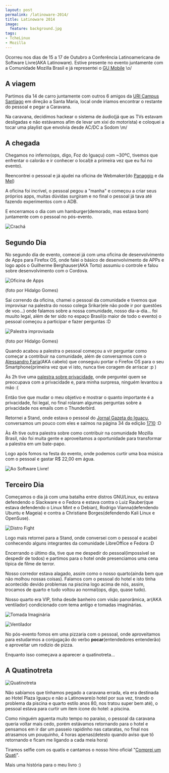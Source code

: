 ```yaml
---
layout: post
permalink: /latinoware-2014/
title: Latinoware 2014
image:
  feature: background.jpg
tags:
- TcheLinux
- Mozilla
---
```


Ocorreu nos dias de 15 a 17 de Outubro a Conferência Latinoamericana de Software Livre(AKA Latinoware). Estive presente no evento juntamente com a Comunidade Mozilla Brasil e já representei o [GU Mobile](http://gumobilers.github.io/) \o/

## A viagem

Partimos dia 14 de carro juntamente com outros 6 amigos da [URI Campus Santiago](http://urisantiago.br) em direção a Santa Maria, local onde iriamos encontrar o restante do pessoal e pegar a Caravana.

Na caravana, decidimos hackear o sistema de áudio(já que as TVs estavam desligadas e não estávamos afim de levar um xixi do motorista) e coloquei a tocar uma playlist que envolvia desde AC/DC a Sodom \m/

## A chegada

Chegamos no inferno(ops, digo, Foz do Iguaçu) com ~30ºC, tivemos que enfrentar o calorão e ir conhecer o local(é a primeira vez que eu fui no evento).

Reencontrei o pessoal e já ajudei na oficina de Webmaker(do [Panaggio](http://panaggio.net/) e da [Mel](http://blog.melc.at/))

A oficina foi incrível, o pessoal pegou a "manha" e começou a criar seus próprios apps, muitas dúvidas surgiram e no final o pessoal já tava até fazendo experimentos com o ADB.

E encerramos o dia com um hamburger(demorado, mas estava bom) juntamente com o pessoal no pós-evento.

![Crachá](/images/posts/latinoware-2014/cracha.jpg)

## Segundo Dia

No segundo dia de evento, comecei já com uma oficina de desenvolvimento de Apps para Firefox OS, onde falei o básico de desenvolvimento de APPs e logo após o Guilherme Berghauser(AKA Torto) assumiu o controle e falou sobre desenvolvimento com o Cordova.

![Oficina de Apps](/images/posts/latinoware-2014/oficina-apps.jpg)

(foto por Hidalgo Gomes)

Sai correndo da oficina, chamei o pessoal da comunidade e tivemos que improvisar na palestra do nosso colega Srikar(ele não pode ir por questões de voo...) onde falamos sobre a nossa comunidade, nosso dia-a-dia... foi muuito legal, além de ter sido no espaço Brasil(o maior de todo o evento) o pessoal começou a participar e fazer perguntas :D

![Palestra improvisada](/images/posts/latinoware-2014/palestra-improvisada.jpg)

(foto por Hidalgo Gomes)

Quando acabou a palestra o pessoal começou a vir perguntar como começar a contribuir na comunidade, além de conversarmos com o [Alessandro Faria](http://cabelovivaolinux.wordpress.com/)(AKA cabelo) que conseguiu portar o Firefox OS para o seu Smartphone(primeira vez que vi isto, nunca tive coragem de arriscar :p )

Às 2h tive uma [palestra sobre privacidade](https://samuelmoraesf.github.io/talk-a-web-que-queremos-privacidade), onde perguntei quem se preocupava com a privacidade e, para minha surpresa, ninguém levantou a mão :(

Então tive que mudar o meu objetivo e mostrar o quanto importante é a privacidade, foi legal, no final rolaram algumas perguntas sobre a privacidade nos emails com o Thunderbird.

Retornei a Stand, onde estava o pessoal do [Jornal Gazeta do Iguaçu](http://gazeta.inf.br/), conversamos um pouco com eles e saímos na página 34 da edição [1710](http://www.gazeta.inf.br/pdf/1710/) :D

Às 4h tive outra palestra sobre como contribuir na comunidade Mozilla Brasil, não foi muita gente e aproveitamos a oportunidade para transformar a palestra em um bate-papo.

Logo após fomos na festa do evento, onde podemos curtir uma boa música com o pessoal e gastar R$ 22,00 em água.

![Ao Software Livre!](/images/posts/latinoware-2014/ao-sl.jpg)

## Terceiro Dia

Começamos o dia já com uma batalha entre distros GNU/Linux, eu estava defendendo o Slackware e o Fedora e estava contra o Luiz Rauber(que estava defendendo o Linux Mint e o Debian), Rodrigo Vianna(defendendo Ubuntu e Mageia) e contra a Christiane Borges(defendendo Kali Linux e OpenSuse).

![Distro Fight](/images/posts/latinoware-2014/distro-fight.jpg)

Logo mais retornei para a Stand, onde conversei com o pessoal e acabei conhecendo alguns integrantes da comunidade LibreOffice e Fedora :D

Encerrando o último dia, tive que me despedir do pessoal(impossível se despedir de todos) e partimos para o hotel onde presenciamos uma cena típica de filme de terror.

Nosso corredor estava alagado, assim como o nosso quarto(ainda bem que não molhou nossas coisas). Falamos com o pessoal do hotel e isto tinha acontecido devido problemas na piscina logo acima de nós, assim, trocamos de quarto e tudo voltou ao normal(ops, digo, quase tudo).

Nosso quarto era VIP, tinha desde banheiro com visão panorâmica, ar(AKA ventilador) condicionado com tema antigo e tomadas imaginárias.

![Tomada Imaginária](/images/posts/latinoware-2014/tomada-2d.jpg)

![Ventilador](/images/posts/latinoware-2014/ventilador.jpg)

No pós-evento fomos em uma pizzaria com o pessoal, onde aproveitamos para estudarmos a conjugação do verbo **pocar**(entendedores entenderão) e aproveitar um rodizio de pizza.

Enquanto isso começava a aparecer a quatinotreta...

## A Quatinotreta

![Quatinotreta](/images/posts/latinoware-2014/quatinotreta.jpg)

Não sabíamos que tínhamos pegado a caravana errada, ela era destinada ao Hotel Plaza Iguaçu e não a Latinoware(o hotel por sua vez, tirando o problema da piscina e quarto estilo anos 80, nos tratou super bem até), o pessoal estava para curtir um item ícone do hotel: a piscina.

Como ninguém aguenta muito tempo no paraíso, o pessoal da caravana queria voltar mais cedo, porém estávamos retornando para o hotel e pensamos em ir dar um passeio rapidinho nas cataratas, no final nos atrasamos um pouquinho, 4 horas apenas(detesto quando aviso que tô retornando e ficam me ligando a cada meia hora)

Tiramos selfie com os quatis e cantamos o nosso hino oficial "[Comprei um Quati](https://www.youtube.com/watch?v=c5Sm8Q1C5jU)".

Mais uma história para o meu livro :)
